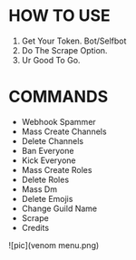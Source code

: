 # HOW TO USE
1. Get Your Token. Bot/Selfbot
2. Do The Scrape Option.
3. Ur Good To Go.

# COMMANDS
- Webhook Spammer
- Mass Create Channels
- Delete Channels
- Ban Everyone
- Kick Everyone
- Mass Create Roles
- Delete Roles
- Mass Dm
- Delete Emojis
- Change Guild Name
- Scrape
- Credits

![pic](venom menu.png)
